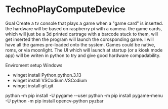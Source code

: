 # TechnoPlayComputeDevice

Goal
Create a tv console that plays a game when a "game card" is inserted.
the hardware will be based on raspberry pi with a camera.
the game cards, which will just be a 3d printed cartrage with a barcode stuck to them, will get inserted then the program will launch the corosponding game.
I will have all the games pre-loaded onto the system.
Games could be native, roms, or via moonlight.
The UI which will launch at startup (or a kiosk mode app) will be writen in python to try and give good hardware compadability.




Enviroment setup
Windows
- winget install Python.python.3.13
- winget install VSCodium.VSCodium
- winget install git.git


python -m pip install -U pygame --user
python -m pip install pygame-menu -U
python -m pip install opencv-python pyzbar

